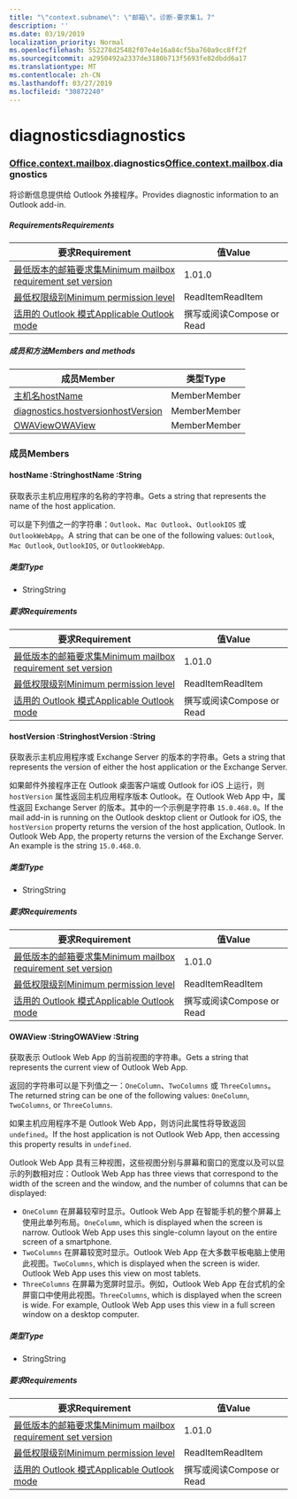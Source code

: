 ```yaml
---
title: "\"context.subname\": \"邮箱\"。诊断-要求集1。7"
description: ''
ms.date: 03/19/2019
localization_priority: Normal
ms.openlocfilehash: 552278d25482f07e4e16a84cf5ba760a9cc8ff2f
ms.sourcegitcommit: a2950492a2337de3180b713f5693fe82dbdd6a17
ms.translationtype: MT
ms.contentlocale: zh-CN
ms.lasthandoff: 03/27/2019
ms.locfileid: "30872240"
---
```

# <a name="diagnostics"></a><span data-ttu-id="494dd-102">diagnostics</span><span class="sxs-lookup"><span data-stu-id="494dd-102">diagnostics</span></span>

### <a name="officeofficemdcontextofficecontextmdmailboxofficecontextmailboxmddiagnostics"></a><span data-ttu-id="494dd-103">[Office](Office.md)[.context](Office.context.md)[.mailbox](Office.context.mailbox.md).diagnostics</span><span class="sxs-lookup"><span data-stu-id="494dd-103">[Office](Office.md)[.context](Office.context.md)[.mailbox](Office.context.mailbox.md).diagnostics</span></span>

<span data-ttu-id="494dd-104">将诊断信息提供给 Outlook 外接程序。</span><span class="sxs-lookup"><span data-stu-id="494dd-104">Provides diagnostic information to an Outlook add-in.</span></span>

##### <a name="requirements"></a><span data-ttu-id="494dd-105">Requirements</span><span class="sxs-lookup"><span data-stu-id="494dd-105">Requirements</span></span>

|<span data-ttu-id="494dd-106">要求</span><span class="sxs-lookup"><span data-stu-id="494dd-106">Requirement</span></span>| <span data-ttu-id="494dd-107">值</span><span class="sxs-lookup"><span data-stu-id="494dd-107">Value</span></span>|
|---|---|
|[<span data-ttu-id="494dd-108">最低版本的邮箱要求集</span><span class="sxs-lookup"><span data-stu-id="494dd-108">Minimum mailbox requirement set version</span></span>](/office/dev/add-ins/reference/requirement-sets/outlook-api-requirement-sets)| <span data-ttu-id="494dd-109">1.0</span><span class="sxs-lookup"><span data-stu-id="494dd-109">1.0</span></span>|
|[<span data-ttu-id="494dd-110">最低权限级别</span><span class="sxs-lookup"><span data-stu-id="494dd-110">Minimum permission level</span></span>](/outlook/add-ins/understanding-outlook-add-in-permissions)| <span data-ttu-id="494dd-111">ReadItem</span><span class="sxs-lookup"><span data-stu-id="494dd-111">ReadItem</span></span>|
|[<span data-ttu-id="494dd-112">适用的 Outlook 模式</span><span class="sxs-lookup"><span data-stu-id="494dd-112">Applicable Outlook mode</span></span>](/outlook/add-ins/#extension-points)| <span data-ttu-id="494dd-113">撰写或阅读</span><span class="sxs-lookup"><span data-stu-id="494dd-113">Compose or Read</span></span>|

##### <a name="members-and-methods"></a><span data-ttu-id="494dd-114">成员和方法</span><span class="sxs-lookup"><span data-stu-id="494dd-114">Members and methods</span></span>

| <span data-ttu-id="494dd-115">成员</span><span class="sxs-lookup"><span data-stu-id="494dd-115">Member</span></span> | <span data-ttu-id="494dd-116">类型</span><span class="sxs-lookup"><span data-stu-id="494dd-116">Type</span></span> |
|--------|------|
| [<span data-ttu-id="494dd-117">主机名</span><span class="sxs-lookup"><span data-stu-id="494dd-117">hostName</span></span>](#hostname-string) | <span data-ttu-id="494dd-118">Member</span><span class="sxs-lookup"><span data-stu-id="494dd-118">Member</span></span> |
| [<span data-ttu-id="494dd-119">diagnostics.hostversion</span><span class="sxs-lookup"><span data-stu-id="494dd-119">hostVersion</span></span>](#hostversion-string) | <span data-ttu-id="494dd-120">Member</span><span class="sxs-lookup"><span data-stu-id="494dd-120">Member</span></span> |
| [<span data-ttu-id="494dd-121">OWAView</span><span class="sxs-lookup"><span data-stu-id="494dd-121">OWAView</span></span>](#owaview-string) | <span data-ttu-id="494dd-122">Member</span><span class="sxs-lookup"><span data-stu-id="494dd-122">Member</span></span> |

### <a name="members"></a><span data-ttu-id="494dd-123">成员</span><span class="sxs-lookup"><span data-stu-id="494dd-123">Members</span></span>

####  <a name="hostname-string"></a><span data-ttu-id="494dd-124">hostName :String</span><span class="sxs-lookup"><span data-stu-id="494dd-124">hostName :String</span></span>

<span data-ttu-id="494dd-125">获取表示主机应用程序的名称的字符串。</span><span class="sxs-lookup"><span data-stu-id="494dd-125">Gets a string that represents the name of the host application.</span></span>

<span data-ttu-id="494dd-126">可以是下列值之一的字符串：`Outlook`、`Mac Outlook`、`OutlookIOS` 或 `OutlookWebApp`。</span><span class="sxs-lookup"><span data-stu-id="494dd-126">A string that can be one of the following values: `Outlook`, `Mac Outlook`, `OutlookIOS`, or `OutlookWebApp`.</span></span>

##### <a name="type"></a><span data-ttu-id="494dd-127">类型</span><span class="sxs-lookup"><span data-stu-id="494dd-127">Type</span></span>

*   <span data-ttu-id="494dd-128">String</span><span class="sxs-lookup"><span data-stu-id="494dd-128">String</span></span>

##### <a name="requirements"></a><span data-ttu-id="494dd-129">要求</span><span class="sxs-lookup"><span data-stu-id="494dd-129">Requirements</span></span>

|<span data-ttu-id="494dd-130">要求</span><span class="sxs-lookup"><span data-stu-id="494dd-130">Requirement</span></span>| <span data-ttu-id="494dd-131">值</span><span class="sxs-lookup"><span data-stu-id="494dd-131">Value</span></span>|
|---|---|
|[<span data-ttu-id="494dd-132">最低版本的邮箱要求集</span><span class="sxs-lookup"><span data-stu-id="494dd-132">Minimum mailbox requirement set version</span></span>](/office/dev/add-ins/reference/requirement-sets/outlook-api-requirement-sets)| <span data-ttu-id="494dd-133">1.0</span><span class="sxs-lookup"><span data-stu-id="494dd-133">1.0</span></span>|
|[<span data-ttu-id="494dd-134">最低权限级别</span><span class="sxs-lookup"><span data-stu-id="494dd-134">Minimum permission level</span></span>](/outlook/add-ins/understanding-outlook-add-in-permissions)| <span data-ttu-id="494dd-135">ReadItem</span><span class="sxs-lookup"><span data-stu-id="494dd-135">ReadItem</span></span>|
|[<span data-ttu-id="494dd-136">适用的 Outlook 模式</span><span class="sxs-lookup"><span data-stu-id="494dd-136">Applicable Outlook mode</span></span>](/outlook/add-ins/#extension-points)| <span data-ttu-id="494dd-137">撰写或阅读</span><span class="sxs-lookup"><span data-stu-id="494dd-137">Compose or Read</span></span>|

####  <a name="hostversion-string"></a><span data-ttu-id="494dd-138">hostVersion :String</span><span class="sxs-lookup"><span data-stu-id="494dd-138">hostVersion :String</span></span>

<span data-ttu-id="494dd-139">获取表示主机应用程序或 Exchange Server 的版本的字符串。</span><span class="sxs-lookup"><span data-stu-id="494dd-139">Gets a string that represents the version of either the host application or the Exchange Server.</span></span>

<span data-ttu-id="494dd-p101">如果邮件外接程序正在 Outlook 桌面客户端或 Outlook for iOS 上运行，则 `hostVersion` 属性返回主机应用程序版本 Outlook。在 Outlook Web App 中，属性返回 Exchange Server 的版本。其中的一个示例是字符串 `15.0.468.0`。</span><span class="sxs-lookup"><span data-stu-id="494dd-p101">If the mail add-in is running on the Outlook desktop client or Outlook for iOS, the `hostVersion` property returns the version of the host application, Outlook. In Outlook Web App, the property returns the version of the Exchange Server. An example is the string `15.0.468.0`.</span></span>

##### <a name="type"></a><span data-ttu-id="494dd-143">类型</span><span class="sxs-lookup"><span data-stu-id="494dd-143">Type</span></span>

*   <span data-ttu-id="494dd-144">String</span><span class="sxs-lookup"><span data-stu-id="494dd-144">String</span></span>

##### <a name="requirements"></a><span data-ttu-id="494dd-145">要求</span><span class="sxs-lookup"><span data-stu-id="494dd-145">Requirements</span></span>

|<span data-ttu-id="494dd-146">要求</span><span class="sxs-lookup"><span data-stu-id="494dd-146">Requirement</span></span>| <span data-ttu-id="494dd-147">值</span><span class="sxs-lookup"><span data-stu-id="494dd-147">Value</span></span>|
|---|---|
|[<span data-ttu-id="494dd-148">最低版本的邮箱要求集</span><span class="sxs-lookup"><span data-stu-id="494dd-148">Minimum mailbox requirement set version</span></span>](/office/dev/add-ins/reference/requirement-sets/outlook-api-requirement-sets)| <span data-ttu-id="494dd-149">1.0</span><span class="sxs-lookup"><span data-stu-id="494dd-149">1.0</span></span>|
|[<span data-ttu-id="494dd-150">最低权限级别</span><span class="sxs-lookup"><span data-stu-id="494dd-150">Minimum permission level</span></span>](/outlook/add-ins/understanding-outlook-add-in-permissions)| <span data-ttu-id="494dd-151">ReadItem</span><span class="sxs-lookup"><span data-stu-id="494dd-151">ReadItem</span></span>|
|[<span data-ttu-id="494dd-152">适用的 Outlook 模式</span><span class="sxs-lookup"><span data-stu-id="494dd-152">Applicable Outlook mode</span></span>](/outlook/add-ins/#extension-points)| <span data-ttu-id="494dd-153">撰写或阅读</span><span class="sxs-lookup"><span data-stu-id="494dd-153">Compose or Read</span></span>|

####  <a name="owaview-string"></a><span data-ttu-id="494dd-154">OWAView :String</span><span class="sxs-lookup"><span data-stu-id="494dd-154">OWAView :String</span></span>

<span data-ttu-id="494dd-155">获取表示 Outlook Web App 的当前视图的字符串。</span><span class="sxs-lookup"><span data-stu-id="494dd-155">Gets a string that represents the current view of Outlook Web App.</span></span>

<span data-ttu-id="494dd-156">返回的字符串可以是下列值之一：`OneColumn`、`TwoColumns` 或 `ThreeColumns`。</span><span class="sxs-lookup"><span data-stu-id="494dd-156">The returned string can be one of the following values: `OneColumn`, `TwoColumns`, or `ThreeColumns`.</span></span>

<span data-ttu-id="494dd-157">如果主机应用程序不是 Outlook Web App，则访问此属性将导致返回 `undefined`。</span><span class="sxs-lookup"><span data-stu-id="494dd-157">If the host application is not Outlook Web App, then accessing this property results in `undefined`.</span></span>

<span data-ttu-id="494dd-158">Outlook Web App 具有三种视图，这些视图分别与屏幕和窗口的宽度以及可以显示的列数相对应：</span><span class="sxs-lookup"><span data-stu-id="494dd-158">Outlook Web App has three views that correspond to the width of the screen and the window, and the number of columns that can be displayed:</span></span>

*   <span data-ttu-id="494dd-p102">`OneColumn` 在屏幕较窄时显示。Outlook Web App 在智能手机的整个屏幕上使用此单列布局。</span><span class="sxs-lookup"><span data-stu-id="494dd-p102">`OneColumn`, which is displayed when the screen is narrow. Outlook Web App uses this single-column layout on the entire screen of a smartphone.</span></span>
*   <span data-ttu-id="494dd-p103">`TwoColumns` 在屏幕较宽时显示。Outlook Web App 在大多数平板电脑上使用此视图。</span><span class="sxs-lookup"><span data-stu-id="494dd-p103">`TwoColumns`, which is displayed when the screen is wider. Outlook Web App uses this view on most tablets.</span></span>
*   <span data-ttu-id="494dd-p104">`ThreeColumns` 在屏幕为宽屏时显示。例如，Outlook Web App 在台式机的全屏窗口中使用此视图。</span><span class="sxs-lookup"><span data-stu-id="494dd-p104">`ThreeColumns`, which is displayed when the screen is wide. For example, Outlook Web App uses this view in a full screen window on a desktop computer.</span></span>

##### <a name="type"></a><span data-ttu-id="494dd-165">类型</span><span class="sxs-lookup"><span data-stu-id="494dd-165">Type</span></span>

*   <span data-ttu-id="494dd-166">String</span><span class="sxs-lookup"><span data-stu-id="494dd-166">String</span></span>

##### <a name="requirements"></a><span data-ttu-id="494dd-167">要求</span><span class="sxs-lookup"><span data-stu-id="494dd-167">Requirements</span></span>

|<span data-ttu-id="494dd-168">要求</span><span class="sxs-lookup"><span data-stu-id="494dd-168">Requirement</span></span>| <span data-ttu-id="494dd-169">值</span><span class="sxs-lookup"><span data-stu-id="494dd-169">Value</span></span>|
|---|---|
|[<span data-ttu-id="494dd-170">最低版本的邮箱要求集</span><span class="sxs-lookup"><span data-stu-id="494dd-170">Minimum mailbox requirement set version</span></span>](/office/dev/add-ins/reference/requirement-sets/outlook-api-requirement-sets)| <span data-ttu-id="494dd-171">1.0</span><span class="sxs-lookup"><span data-stu-id="494dd-171">1.0</span></span>|
|[<span data-ttu-id="494dd-172">最低权限级别</span><span class="sxs-lookup"><span data-stu-id="494dd-172">Minimum permission level</span></span>](/outlook/add-ins/understanding-outlook-add-in-permissions)| <span data-ttu-id="494dd-173">ReadItem</span><span class="sxs-lookup"><span data-stu-id="494dd-173">ReadItem</span></span>|
|[<span data-ttu-id="494dd-174">适用的 Outlook 模式</span><span class="sxs-lookup"><span data-stu-id="494dd-174">Applicable Outlook mode</span></span>](/outlook/add-ins/#extension-points)| <span data-ttu-id="494dd-175">撰写或阅读</span><span class="sxs-lookup"><span data-stu-id="494dd-175">Compose or Read</span></span>|

